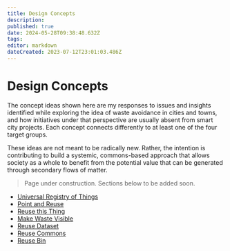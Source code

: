 ```yaml
---
title: Design Concepts
description: 
published: true
date: 2024-05-28T09:38:48.632Z
tags: 
editor: markdown
dateCreated: 2023-07-12T23:01:03.486Z
---
```


# Design Concepts

The concept ideas shown here are my responses to issues and insights identified while exploring the idea of waste avoidance in cities and towns, and how initiatives under that perspective are usually absent from smart city projects. Each concept connects differently to at least one of the four target groups.

These ideas are not meant to be radically new. Rather, the intention is contributing to build a systemic, commons-based approach that allows society as a whole to benefit from the potential value that can be generated through secondary flows of matter.

> Page under construction. Sections below to be added soon.

- [Universal Registry of Things](concepts/universal-registry-things)
- [Point and Reuse](concepts/point-reuse)
- [Reuse this Thing](concepts/reuse-this-thing)
- [Make Waste Visible](concepts/make-waste-visible)
- [Reuse Dataset](concepts/reuse-dataset)
- [Reuse Commons](concepts/reuse-commons)
- [Reuse Bin](concepts/reuse-bin)
